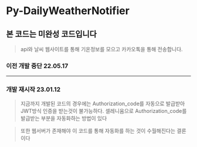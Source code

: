 # Py-DailyWeatherNotifier

## 본 코드는 미완성 코드입니다

> api와 날씨 웹사이트를 통해 기온정보를 모으고 카카오톡을 통해 전송합니다.

### 이전 개발 중단 22.05.17

---

### 개발 재시작 23.01.12

> 지금까지 개발된 코드의 경우에는 Authorization_code를 자동으로 발급받아 JWT방식 인증을 받는것이 불가능하다.
> 셀레니움으로 Authorization_code를 발급받는 부분을 자동화하는 방법이 있다

> 또한 웹서버가 존재해야 이 코드를 통해 자동화를 하는 것이 수월해진다는 결론이다
